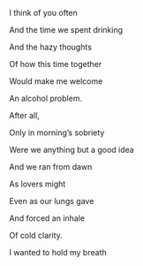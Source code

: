 I think of you often

And the time we spent drinking

And the hazy thoughts

Of how this time together 

Would make me welcome 

An alcohol problem. 

  

After all, 

Only in morning’s sobriety 

Were we anything but a good idea

And we ran from dawn

As lovers might 

Even as our lungs gave 

And forced an inhale 

Of cold clarity. 

  

I wanted to hold my breath